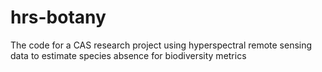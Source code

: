 # hrs-botany
The code for a CAS research project using hyperspectral remote sensing data to estimate species absence for biodiversity metrics
